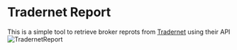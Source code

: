 # Tradernet Report
This is a simple tool to retrieve broker reprots from [Tradernet](https://tradernet.com/) using their API
![TradernetReport](img/TradernetReport.png)
